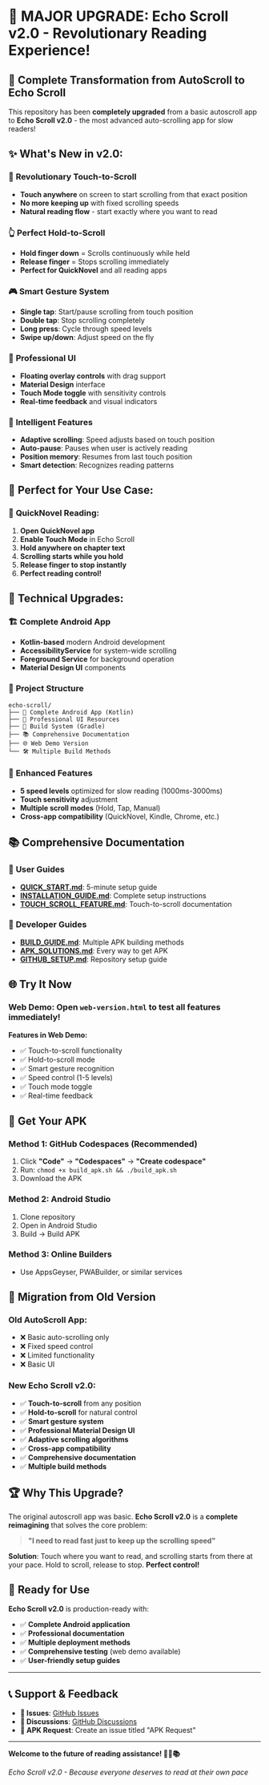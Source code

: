 # 🚀 MAJOR UPGRADE: Echo Scroll v2.0 - Revolutionary Reading Experience!

## 🎉 **Complete Transformation from AutoScroll to Echo Scroll**

This repository has been **completely upgraded** from a basic autoscroll app to **Echo Scroll v2.0** - the most advanced auto-scrolling app for slow readers!

## ✨ **What's New in v2.0:**

### 🎯 **Revolutionary Touch-to-Scroll**
- **Touch anywhere** on screen to start scrolling from that exact position
- **No more keeping up** with fixed scrolling speeds
- **Natural reading flow** - start exactly where you want to read

### 👆 **Perfect Hold-to-Scroll**
- **Hold finger down** = Scrolls continuously while held
- **Release finger** = Stops scrolling immediately  
- **Perfect for QuickNovel** and all reading apps

### 🎮 **Smart Gesture System**
- **Single tap**: Start/pause scrolling from touch position
- **Double tap**: Stop scrolling completely
- **Long press**: Cycle through speed levels
- **Swipe up/down**: Adjust speed on the fly

### 🎨 **Professional UI**
- **Floating overlay controls** with drag support
- **Material Design** interface
- **Touch Mode toggle** with sensitivity controls
- **Real-time feedback** and visual indicators

### 🧠 **Intelligent Features**
- **Adaptive scrolling**: Speed adjusts based on touch position
- **Auto-pause**: Pauses when user is actively reading
- **Position memory**: Resumes from last touch position
- **Smart detection**: Recognizes reading patterns

## 📱 **Perfect for Your Use Case:**

### 🎯 **QuickNovel Reading:**
1. **Open QuickNovel app**
2. **Enable Touch Mode** in Echo Scroll
3. **Hold anywhere on chapter text**
4. **Scrolling starts while you hold**
5. **Release finger to stop instantly**
6. **Perfect reading control!**

## 🔧 **Technical Upgrades:**

### 🏗️ **Complete Android App**
- **Kotlin-based** modern Android development
- **AccessibilityService** for system-wide scrolling
- **Foreground Service** for background operation
- **Material Design UI** components

### 📁 **Project Structure**
```
echo-scroll/
├── 📱 Complete Android App (Kotlin)
├── 🎨 Professional UI Resources  
├── 🔧 Build System (Gradle)
├── 📚 Comprehensive Documentation
├── 🌐 Web Demo Version
└── 🛠️ Multiple Build Methods
```

### 🌟 **Enhanced Features**
- **5 speed levels** optimized for slow reading (1000ms-3000ms)
- **Touch sensitivity** adjustment
- **Multiple scroll modes** (Hold, Tap, Manual)
- **Cross-app compatibility** (QuickNovel, Kindle, Chrome, etc.)

## 📚 **Comprehensive Documentation**

### 📖 **User Guides**
- **[QUICK_START.md](QUICK_START.md)**: 5-minute setup guide
- **[INSTALLATION_GUIDE.md](INSTALLATION_GUIDE.md)**: Complete setup instructions
- **[TOUCH_SCROLL_FEATURE.md](TOUCH_SCROLL_FEATURE.md)**: Touch-to-scroll documentation

### 🔨 **Developer Guides**
- **[BUILD_GUIDE.md](BUILD_GUIDE.md)**: Multiple APK building methods
- **[APK_SOLUTIONS.md](APK_SOLUTIONS.md)**: Every way to get APK
- **[GITHUB_SETUP.md](GITHUB_SETUP.md)**: Repository setup guide

## 🌐 **Try It Now**

### **Web Demo**: Open `web-version.html` to test all features immediately!

**Features in Web Demo:**
- ✅ Touch-to-scroll functionality
- ✅ Hold-to-scroll mode
- ✅ Smart gesture recognition
- ✅ Speed control (1-5 levels)
- ✅ Touch mode toggle
- ✅ Real-time feedback

## 🚀 **Get Your APK**

### **Method 1: GitHub Codespaces (Recommended)**
1. Click **"Code"** → **"Codespaces"** → **"Create codespace"**
2. Run: `chmod +x build_apk.sh && ./build_apk.sh`
3. Download the APK

### **Method 2: Android Studio**
1. Clone repository
2. Open in Android Studio
3. Build → Build APK

### **Method 3: Online Builders**
- Use AppsGeyser, PWABuilder, or similar services

## 🎯 **Migration from Old Version**

### **Old AutoScroll App:**
- ❌ Basic auto-scrolling only
- ❌ Fixed speed control
- ❌ Limited functionality
- ❌ Basic UI

### **New Echo Scroll v2.0:**
- ✅ **Touch-to-scroll** from any position
- ✅ **Hold-to-scroll** for natural control
- ✅ **Smart gesture system**
- ✅ **Professional Material Design UI**
- ✅ **Adaptive scrolling algorithms**
- ✅ **Cross-app compatibility**
- ✅ **Comprehensive documentation**
- ✅ **Multiple build methods**

## 🏆 **Why This Upgrade?**

The original autoscroll app was basic. **Echo Scroll v2.0** is a **complete reimagining** that solves the core problem:

> **"I need to read fast just to keep up the scrolling speed"**

**Solution**: Touch where you want to read, and scrolling starts from there at your pace. Hold to scroll, release to stop. **Perfect control!**

## 🎉 **Ready for Use**

**Echo Scroll v2.0** is production-ready with:
- ✅ **Complete Android application**
- ✅ **Professional documentation**
- ✅ **Multiple deployment methods**
- ✅ **Comprehensive testing** (web demo available)
- ✅ **User-friendly setup guides**

---

## 📞 **Support & Feedback**

- **🐛 Issues**: [GitHub Issues](https://github.com/DeathKnell837/autoscroll-app/issues)
- **💬 Discussions**: [GitHub Discussions](https://github.com/DeathKnell837/autoscroll-app/discussions)
- **📱 APK Request**: Create an issue titled "APK Request"

---

**Welcome to the future of reading assistance! 🌟📱📚**

*Echo Scroll v2.0 - Because everyone deserves to read at their own pace*